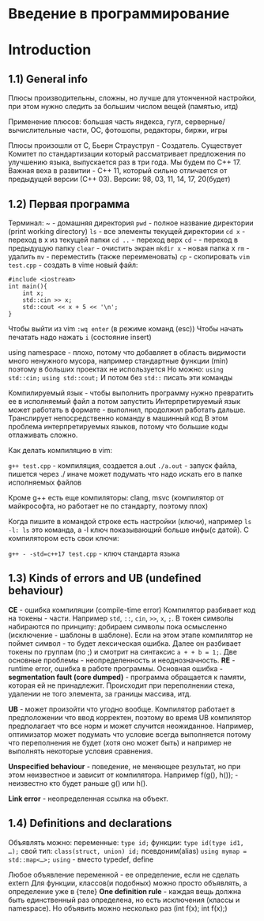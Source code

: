# Введение в программирование

# Introduction
## 1.1) General info
	
Плюсы производительны, сложны, но лучше для утонченной настройки, при этом нужно следить за большим числом вещей (памятью, итд)

Применение плюсов: большая часть яндекса, гугл, серверные/вычислительные части, ОС, фотошопы, редакторы, биржи, игры

Плюсы произошли от С, Бьерн Страуструп - Создатель. 
Существует Комитет по стандартизации который рассматривает предложения по улучшению языка, выпускается раз в три года. 
Мы будем по С++ 17. Важная веха в развитии - С++ 11, который сильно отличается от предыдущей версии (С++ 03). 
Версии: 98, 03, 11, 14, 17, 20(будет)
	
## 1.2) Первая программа

Терминал: ~ - домашняя директория
`pwd` - полное название директории (print working directory)
`ls` - все элементы текущей директории
`cd x` - переход в x из текущей папки
`cd ..` - переход верх
`сd` -  - переход в предыдущую папку
`clear` - очистить экран
`mkdir х` - новая папка х
`rm` - удалить
`mv` - переместить (также переименовать)
`cp` - скопировать
`vim test.cpp` - создать в vime новый файл:

```
#include <iostream>
int main(){
	int x;
	std::cin >> x;
	std::cout << x + 5 << '\n';
}
```

Чтобы выйти из vim `:wq enter` (в режиме команд (esc))
Чтобы начать печатать надо нажать `i` (состояние insert)

using namespace - плохо, потому что добавляет в область видимости много ненужного мусора, например стандартные функции (min) поэтому в больших проектах не используется
Но можно: 
`using std::cin;` 
`using std::cout;` 
И потом без `std::` писать эти команды

Компилируемый язык - чтобы выполнить программу нужно превратить ее в исполняемый файл а потом запустить
Интерпретируемый язык может работать в формате - выполнил, продолжил работать дальше. Транслирует непосредственно команду в машинный код
В этом проблема интерпретируемых языков, потому что большие коды отлаживать сложно.

Как делать компиляцию в vim:

`g++ test.cpp` - компиляция, создается a.out
`./a.out` - запуск файла, пишется через ./ иначе может подумать что надо искать его в папке исполняемых файлов

Кроме g++ есть еще компиляторы: clang, msvc (компилятор от майкрософта, но работает не по стандарту, поэтому плох)

Когда пишите в командой строке есть настройки (ключи), например `ls -l: ls` это команда, а -l ключ показывающий больше инфы(с датой). 
С компилятором есть свои ключи:

`g++ - -std=c++17 test.cpp` - ключ стандарта языка

## 1.3) Kinds of errors and UB (undefined behaviour)

**CE** - ошибка компиляции (compile-time error)
Компилятор разбивает код на токены - части. Например `std`, `::`, `cin`, `>>`, `x`, `;`. 
В токен символы набираются по принципу: добираем символы пока осмысленно (исключение - шаблоны в шаблоне). 
Если на этом этапе компилятор не поймет символ - то будет лексическая ошибка. 
Далее он разбивает токены по группам (по ;) и смотрит на синтаксис `a + + b = 1;`. 
Две основные проблемы - неопределенность и неоднозначность.
**RE** - runtime error, ошибка в работе программы. 
Основная ошибка - **segmentation fault (core dumped)** - программа обращается к памяти, которая ей не принадлежит. 
Происходит при переполнении стека, удалении не того элемента, за границы массива, итд.  

**UB** - может произойти что угодно вообще. 
Компилятор работает в предположении что ввод корректен, поэтому во время UB компилятор предполагает что все норм и может случится неожиданное. 
Например, оптимизатор может подумать что условие всегда выполняется потому что переполнения не будет (хотя оно может быть) и например не выполнять некоторые условия сравнения.

**Unspecified behaviour** - поведение, не меняющее результат, но при этом неизвестное и зависит от компилятора. Например f(g(), h()); - неизвестно кто будет раньше g() или h(). 

**Link error** - неопределенная ссылка на объект.

## 1.4) Definitions and declarations

Объявлять можно:
переменные: `type id;` 
функции: `type id(type id1, …);` 
свой тип: `class(struct, union) id;`
псевдоним(alias) `using mymap = std::map<…>;`
`using` - вместо typedef, define

Любое объявление переменной - ее определение, если не сделать extern
Для функции, классов(и подобных) можно просто объявлять, а определение уже в {теле}
**One definition rule** - каждая вещь должна быть единственный раз определена, но есть исключения (классы и namespace). 
Но объявить можно несколько раз (int f(x); int f(x);)
